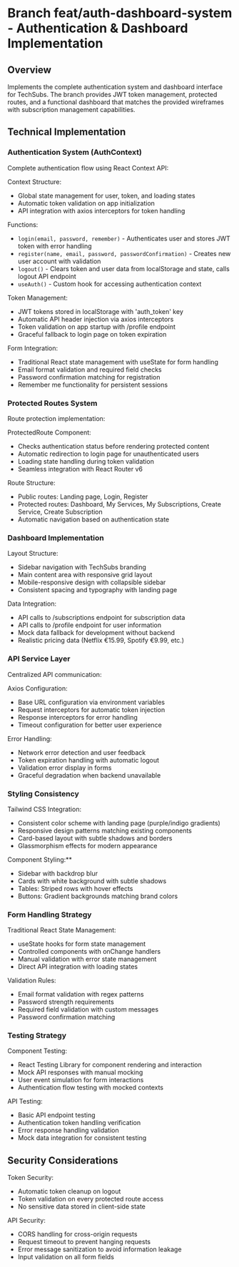 # Branch feat/auth-dashboard-system - Authentication & Dashboard Implementation

## Overview

Implements the complete authentication system and dashboard interface for TechSubs. The branch provides JWT token management, protected routes, and a functional dashboard that matches the provided wireframes with subscription management capabilities.

## Technical Implementation

### Authentication System (AuthContext)

Complete authentication flow using React Context API:

Context Structure:
- Global state management for user, token, and loading states
- Automatic token validation on app initialization
- API integration with axios interceptors for token handling

Functions:
- `login(email, password, remember)` - Authenticates user and stores JWT token with error handling
- `register(name, email, password, passwordConfirmation)` - Creates new user account with validation
- `logout()` - Clears token and user data from localStorage and state, calls logout API endpoint
- `useAuth()` - Custom hook for accessing authentication context

Token Management:
- JWT tokens stored in localStorage with 'auth_token' key
- Automatic API header injection via axios interceptors
- Token validation on app startup with /profile endpoint
- Graceful fallback to login page on token expiration

Form Integration:
- Traditional React state management with useState for form handling
- Email format validation and required field checks
- Password confirmation matching for registration
- Remember me functionality for persistent sessions

### Protected Routes System

Route protection implementation:

ProtectedRoute Component:
- Checks authentication status before rendering protected content
- Automatic redirection to login page for unauthenticated users
- Loading state handling during token validation
- Seamless integration with React Router v6

Route Structure:
- Public routes: Landing page, Login, Register
- Protected routes: Dashboard, My Services, My Subscriptions, Create Service, Create Subscription
- Automatic navigation based on authentication state

### Dashboard Implementation

Layout Structure:
- Sidebar navigation with TechSubs branding
- Main content area with responsive grid layout
- Mobile-responsive design with collapsible sidebar
- Consistent spacing and typography with landing page

Data Integration:
- API calls to /subscriptions endpoint for subscription data
- API calls to /profile endpoint for user information
- Mock data fallback for development without backend
- Realistic pricing data (Netflix €15.99, Spotify €9.99, etc.)

### API Service Layer

Centralized API communication:

Axios Configuration:
- Base URL configuration via environment variables
- Request interceptors for automatic token injection
- Response interceptors for error handling
- Timeout configuration for better user experience

Error Handling:
- Network error detection and user feedback
- Token expiration handling with automatic logout
- Validation error display in forms
- Graceful degradation when backend unavailable

### Styling Consistency

Tailwind CSS Integration:
- Consistent color scheme with landing page (purple/indigo gradients)
- Responsive design patterns matching existing components
- Card-based layout with subtle shadows and borders
- Glassmorphism effects for modern appearance

Component Styling:**
- Sidebar with backdrop blur
- Cards with white background with subtle shadows
- Tables: Striped rows with hover effects
- Buttons: Gradient backgrounds matching brand colors

### Form Handling Strategy

Traditional React State Management:
- useState hooks for form state management
- Controlled components with onChange handlers
- Manual validation with error state management
- Direct API integration with loading states

Validation Rules:
- Email format validation with regex patterns
- Password strength requirements
- Required field validation with custom messages
- Password confirmation matching

### Testing Strategy

Component Testing:
- React Testing Library for component rendering and interaction
- Mock API responses with manual mocking
- User event simulation for form interactions
- Authentication flow testing with mocked contexts

API Testing:
- Basic API endpoint testing
- Authentication token handling verification
- Error response handling validation
- Mock data integration for consistent testing

## Security Considerations

Token Security:
- Automatic token cleanup on logout
- Token validation on every protected route access
- No sensitive data stored in client-side state

API Security:
- CORS handling for cross-origin requests
- Request timeout to prevent hanging requests
- Error message sanitization to avoid information leakage
- Input validation on all form fields